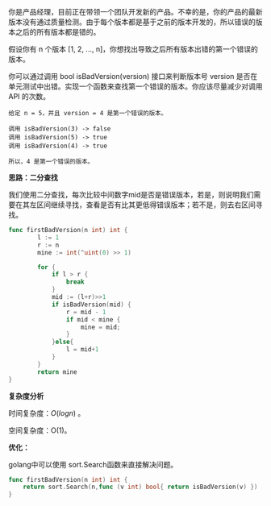 你是产品经理，目前正在带领一个团队开发新的产品。不幸的是，你的产品的最新版本没有通过质量检测。由于每个版本都是基于之前的版本开发的，所以错误的版本之后的所有版本都是错的。

假设你有 n 个版本 [1, 2, ..., n]，你想找出导致之后所有版本出错的第一个错误的版本。

你可以通过调用 bool isBadVersion(version) 接口来判断版本号 version 是否在单元测试中出错。实现一个函数来查找第一个错误的版本。你应该尽量减少对调用 API 的次数。



```
给定 n = 5，并且 version = 4 是第一个错误的版本。

调用 isBadVersion(3) -> false
调用 isBadVersion(5) -> true
调用 isBadVersion(4) -> true

所以，4 是第一个错误的版本。 
```



<b>思路：二分查找</b>

我们使用二分查找，每次比较中间数字mid是否是错误版本，若是，则说明我们需要在其左区间继续寻找，查看是否有比其更低得错误版本；若不是，则去右区间寻找。

```go
func firstBadVersion(n int) int {
        l := 1
        r := n
        mine := int(^uint(0) >> 1)

        for {
            if l > r {
                break
            } 
            mid := (l+r)>>1
            if isBadVersion(mid) {
                r = mid - 1
                if mid < mine {
                    mine = mid;
                }
            }else{
                l = mid+1
            }
        }
        return mine
}
```

<b>复杂度分析</b>

时间复杂度：$O(logn)$ 。

空间复杂度：O(1)。



<b>优化：</b>

golang中可以使用 sort.Search函数来直接解决问题。

```go
func firstBadVersion(n int) int {
    return sort.Search(n,func (v int) bool{ return isBadVersion(v) })
}
```

